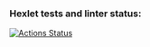 ### Hexlet tests and linter status:
[![Actions Status](https://github.com/barrabanda/python-project-49/workflows/hexlet-check/badge.svg)](https://github.com/barrabanda/python-project-49/actions)